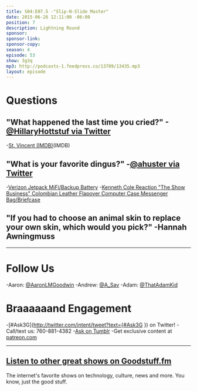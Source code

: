 ```yaml
---
title: S04:E07.5 -"Slip-N-Slide Master"
date: 2015-06-26 12:11:00 -06:00
position: 7
description: Lightning Round
sponsor: 
sponsor-link: 
sponsor-copy: 
season: 4
episode: 53
show: 3g3q
mp3: http://podcasts-1.feedpress.co/13789/13435.mp3
layout: episode
---
```


# Questions

## "What happened the last time you cried?" -[@HillaryHottstuf via Twitter](https://twitter.com/HillaryHottstuf/status/570033882176696320)
-[St. Vincent (IMDB)](http://www.imdb.com/title/tt2170593/)(IMDB)

## "What is your favorite dingus?" -[@ahuster via Twitter](http://twitter.com/ahuster/status/602807300697513984)
-[Verizon Jetpack MiFi/Backup Battery](http://www.verizonwireless.com/internet-devices/jetpack-mifi-6620l/)
-[Kenneth Cole Reaction "The Show Business" Colombian Leather Flapover Computer Case Messenger Bag/Briefcase](http://amzn.com/B00OCX7FT0)

## "If you had to choose an animal skin to replace your own skin, which would you pick?" -Hannah Awningmuss

***

# Follow Us
-Aaron: [@AaronLMGoodwin](http://twitter.com/aaronlmgoodwin)
-Andrew: [@A_Sav](http://twitter.com/a_sav)
-Adam: [@ThatAdamKid](http://twitter.com/thatadamkid)

# Braaaaaand Engagement
-[#Ask3G](http://twitter.com/intent/tweet?text={#Ask3G }) on Twitter!
-Call/text us: 760-881-4382
-[Ask on Tumblr](http://3g3q.co/ask)
-Get exclusive content at [patreon.com](http://www.patreon.com/3g3q)

***

## [Listen to other great shows on Goodstuff.fm](http://goodstuff.fm/)
The internet's favorite shows on technology, culture, news and more. You know, just the good stuff.

